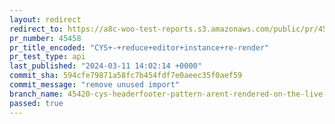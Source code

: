```yaml
---
layout: redirect
redirect_to: https://a8c-woo-test-reports.s3.amazonaws.com/public/pr/45458/api/index.html
pr_number: 45458
pr_title_encoded: "CYS+-+reduce+editor+instance+re-render"
pr_test_type: api
last_published: "2024-03-11 14:02:14 +0000"
commit_sha: 594cfe79871a58fc7b454fdf7e0aeec35f0aef59
commit_message: "remove unused import"
branch_name: 45420-cys-headerfooter-pattern-arent-rendered-on-the-live-preview
passed: true
---
```

